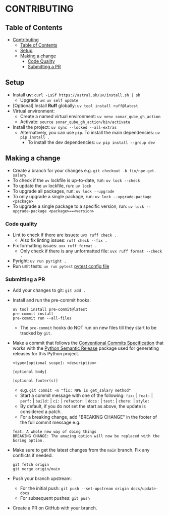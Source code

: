 # CONTRIBUTING

## Table of Contents

- [Contributing](#contributing)
  - [Table of Contents](#table-of-contents)
  - [Setup](#setup)
  - [Making a change](#making-a-change)
    - [Code Quality](#code-quality)
    - [Submitting a PR](#submitting-a-pr)

## Setup

- Install **uv**: `curl -LsSf https://astral.sh/uv/install.sh | sh`
  - Upgrade `uv`: `uv self update`
- [Optional] Install **Ruff** globally: `uv tool install ruff@latest`
- Virtual environment:
  - Create a named virtual environment: `uv venv sonar_qube_gh_action`
  - Activate: `source sonar_qube_gh_action/bin/activate`
- Install the project: `uv sync --locked --all-extras`
  - Alternatively, you can use `pip`. To install the main dependencies: `uv pip install .`
    - To install the dev dependencies: `uv pip install --group dev`

## Making a change

- Create a branch for your changes e.g. `git checkout -b fix/npe-get-salary`
- To check if the `uv` lockfile is up-to-date, run: `uv lock --check`
- To update the `uv` lockfile, run: `uv lock`
- To upgrade all packages, run: `uv lock --upgrade`
- To only upgrade a single package, run: `uv lock --upgrade-package <package>`
- To upgrade a single package to a specific version, run: `uv lock --upgrade-package <package>==<version>`

### Code quality

- Lint to check if there are issues: `uvx ruff check .`
  - Also fix linting issues: `ruff check --fix .`
- Fix formatting issues: `uvx ruff format .`
  - Only check if there is any unformatted file: `uvx ruff format --check .`
- Pyright: `uv run pyright .`
- Run unit tests: `uv run pytest`
  [pytest config file](./.pytest.ini)

### Submitting a PR

- Add your changes to git: `git add .`
- Install and run the pre-commit hooks:

  ```shell
  uv tool install pre-commit@latest
  pre-commit install
  pre-commit run --all-files
  ```

  - The `pre-commit` hooks do NOT run on new files till they start to be tracked by `git`.

- Make a commit that follows the [Conventional Commits Specification](https://www.conventionalcommits.org/en/v1.0.0/) that works with the [Python Semantic Release](https://python-semantic-release.readthedocs.io/en/latest/) package used for generating releases for this Python project.

  ```shell
  <type>[optional scope]: <description>

  [optional body]

  [optional footer(s)]
  ```

  - e.g. `git commit -m "fix: NPE is get_salary method"`
  - Start a commit message with one of the following: `fix:` | `feat:` | `perf:` | `build:` | `ci:` | `refactor:` | `docs:` | `test:` | `chore:` | `style:`
  - By default, if you do not set the start as above, the update is considered a patch.
  - For a breaking change, add "BREAKING CHANGE" in the footer of the full commit message e.g.

  ```shell
  feat: A whole new way of doing things
  BREAKING CHANGE: The amazing option will now be replaced with the boring option.
  ```

- Make sure to get the latest changes from the `main` branch. Fix any conflicts if needed.

  ```shell
  git fetch origin
  git merge origin/main
  ```

- Push your branch upstream:
  - For the initial push: `git push --set-upstream origin docs/update-docs`
  - For subsequent pushes: `git push`
- Create a PR on GitHub with your branch.
